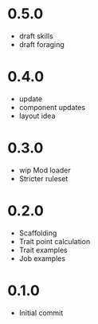 # 0.5.0

- draft skills
- draft foraging

# 0.4.0

- update
- component updates
- layout idea

# 0.3.0

- wip Mod loader
- Stricter ruleset

# 0.2.0

- Scaffolding
- Trait point calculation
- Trait examples
- Job examples

# 0.1.0

- Initial commit
